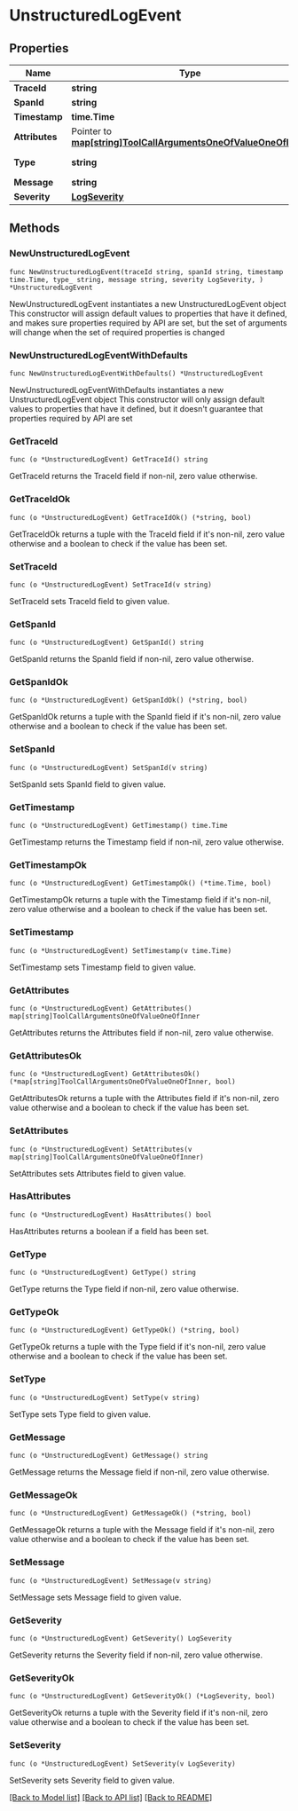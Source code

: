 # UnstructuredLogEvent

## Properties

Name | Type | Description | Notes
------------ | ------------- | ------------- | -------------
**TraceId** | **string** |  | 
**SpanId** | **string** |  | 
**Timestamp** | **time.Time** |  | 
**Attributes** | Pointer to [**map[string]ToolCallArgumentsOneOfValueOneOfInner**](ToolCallArgumentsOneOfValueOneOfInner.md) |  | [optional] 
**Type** | **string** |  | [default to "unstructured_log"]
**Message** | **string** |  | 
**Severity** | [**LogSeverity**](LogSeverity.md) |  | 

## Methods

### NewUnstructuredLogEvent

`func NewUnstructuredLogEvent(traceId string, spanId string, timestamp time.Time, type_ string, message string, severity LogSeverity, ) *UnstructuredLogEvent`

NewUnstructuredLogEvent instantiates a new UnstructuredLogEvent object
This constructor will assign default values to properties that have it defined,
and makes sure properties required by API are set, but the set of arguments
will change when the set of required properties is changed

### NewUnstructuredLogEventWithDefaults

`func NewUnstructuredLogEventWithDefaults() *UnstructuredLogEvent`

NewUnstructuredLogEventWithDefaults instantiates a new UnstructuredLogEvent object
This constructor will only assign default values to properties that have it defined,
but it doesn't guarantee that properties required by API are set

### GetTraceId

`func (o *UnstructuredLogEvent) GetTraceId() string`

GetTraceId returns the TraceId field if non-nil, zero value otherwise.

### GetTraceIdOk

`func (o *UnstructuredLogEvent) GetTraceIdOk() (*string, bool)`

GetTraceIdOk returns a tuple with the TraceId field if it's non-nil, zero value otherwise
and a boolean to check if the value has been set.

### SetTraceId

`func (o *UnstructuredLogEvent) SetTraceId(v string)`

SetTraceId sets TraceId field to given value.


### GetSpanId

`func (o *UnstructuredLogEvent) GetSpanId() string`

GetSpanId returns the SpanId field if non-nil, zero value otherwise.

### GetSpanIdOk

`func (o *UnstructuredLogEvent) GetSpanIdOk() (*string, bool)`

GetSpanIdOk returns a tuple with the SpanId field if it's non-nil, zero value otherwise
and a boolean to check if the value has been set.

### SetSpanId

`func (o *UnstructuredLogEvent) SetSpanId(v string)`

SetSpanId sets SpanId field to given value.


### GetTimestamp

`func (o *UnstructuredLogEvent) GetTimestamp() time.Time`

GetTimestamp returns the Timestamp field if non-nil, zero value otherwise.

### GetTimestampOk

`func (o *UnstructuredLogEvent) GetTimestampOk() (*time.Time, bool)`

GetTimestampOk returns a tuple with the Timestamp field if it's non-nil, zero value otherwise
and a boolean to check if the value has been set.

### SetTimestamp

`func (o *UnstructuredLogEvent) SetTimestamp(v time.Time)`

SetTimestamp sets Timestamp field to given value.


### GetAttributes

`func (o *UnstructuredLogEvent) GetAttributes() map[string]ToolCallArgumentsOneOfValueOneOfInner`

GetAttributes returns the Attributes field if non-nil, zero value otherwise.

### GetAttributesOk

`func (o *UnstructuredLogEvent) GetAttributesOk() (*map[string]ToolCallArgumentsOneOfValueOneOfInner, bool)`

GetAttributesOk returns a tuple with the Attributes field if it's non-nil, zero value otherwise
and a boolean to check if the value has been set.

### SetAttributes

`func (o *UnstructuredLogEvent) SetAttributes(v map[string]ToolCallArgumentsOneOfValueOneOfInner)`

SetAttributes sets Attributes field to given value.

### HasAttributes

`func (o *UnstructuredLogEvent) HasAttributes() bool`

HasAttributes returns a boolean if a field has been set.

### GetType

`func (o *UnstructuredLogEvent) GetType() string`

GetType returns the Type field if non-nil, zero value otherwise.

### GetTypeOk

`func (o *UnstructuredLogEvent) GetTypeOk() (*string, bool)`

GetTypeOk returns a tuple with the Type field if it's non-nil, zero value otherwise
and a boolean to check if the value has been set.

### SetType

`func (o *UnstructuredLogEvent) SetType(v string)`

SetType sets Type field to given value.


### GetMessage

`func (o *UnstructuredLogEvent) GetMessage() string`

GetMessage returns the Message field if non-nil, zero value otherwise.

### GetMessageOk

`func (o *UnstructuredLogEvent) GetMessageOk() (*string, bool)`

GetMessageOk returns a tuple with the Message field if it's non-nil, zero value otherwise
and a boolean to check if the value has been set.

### SetMessage

`func (o *UnstructuredLogEvent) SetMessage(v string)`

SetMessage sets Message field to given value.


### GetSeverity

`func (o *UnstructuredLogEvent) GetSeverity() LogSeverity`

GetSeverity returns the Severity field if non-nil, zero value otherwise.

### GetSeverityOk

`func (o *UnstructuredLogEvent) GetSeverityOk() (*LogSeverity, bool)`

GetSeverityOk returns a tuple with the Severity field if it's non-nil, zero value otherwise
and a boolean to check if the value has been set.

### SetSeverity

`func (o *UnstructuredLogEvent) SetSeverity(v LogSeverity)`

SetSeverity sets Severity field to given value.



[[Back to Model list]](../README.md#documentation-for-models) [[Back to API list]](../README.md#documentation-for-api-endpoints) [[Back to README]](../README.md)


